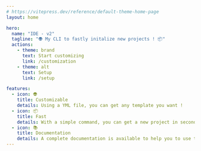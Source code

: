 ```yaml
---
# https://vitepress.dev/reference/default-theme-home-page
layout: home

hero:
  name: "IDE - v2"
  tagline: "👽️ My CLI to fastly initalize new projects ! 📦️"
  actions:
    - theme: brand
      text: Start customizing
      link: /customization
    - theme: alt
      text: Setup
      link: /setup

features:
  - icon: 👽️
    title: Customizable
    details: Using a YML file, you can get any template you want !
  - icon: 📦️
    title: Fast
    details: With a simple command, you can get a new project in seconds !
  - icon: 📚️
    title: Documentation
    details: A complete documentation is available to help you to use the CLI !
---
```


<style>

</style>